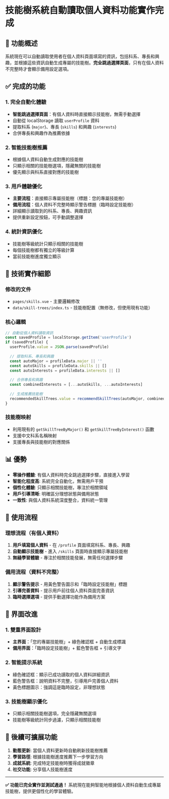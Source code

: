 # 技能樹系統自動讀取個人資料功能實作完成

## 🎯 功能概述
系統現在可以自動讀取使用者在個人資料頁面填寫的資訊，包括科系、專長和興趣，並根據這些資訊自動生成專屬的技能樹。**完全跳過選擇頁面**，只有在個人資料不完整時才會顯示備用設定選項。

## ✅ 完成的功能

### 1. 完全自動化體驗
- **智能跳過選擇頁面**：有個人資料時直接顯示技能樹，無需手動選擇
- 自動從 localStorage 讀取 `userProfile` 資料
- 提取科系 (`major`)、專長 (`skills`) 和興趣 (`interests`)
- 合併專長和興趣作為推薦依據

### 2. 智能技能樹推薦
- 根據個人資料自動生成對應的技能樹
- 只顯示相關的技能樹選項，隱藏無關的技能樹
- 優先顯示與科系直接對應的技能樹

### 3. 用戶體驗優化
- **主要流程**：直接顯示專屬技能樹（標題：您的專屬技能樹）
- **備用流程**：個人資料不完整時顯示警告標題（臨時設定技能樹）
- 詳細顯示讀取到的科系、專長、興趣資訊
- 提供重新設定按鈕，可手動調整選擇

### 4. 統計資訊優化
- 技能樹等級統計只顯示相關的技能樹
- 每個技能樹都有獨立的等級計算
- 當前技能樹進度獨立顯示

## 🔧 技術實作細節

### 修改的文件
- `pages/skills.vue` - 主要邏輯修改
- `data/skill-trees/index.ts` - 技能樹配置（無修改，但使用現有功能）

### 核心邏輯
```javascript
// 自動從個人資料讀取資訊
const savedProfile = localStorage.getItem('userProfile')
if (savedProfile) {
  userProfile.value = JSON.parse(savedProfile)
  
  // 提取科系、專長和興趣
  const autoMajor = profileData.major || ''
  const autoSkills = profileData.skills || []
  const autoInterests = profileData.interests || []
  
  // 合併專長和興趣
  const combinedInterests = [...autoSkills, ...autoInterests]
  
  // 生成推薦技能樹
  recommendedSkillTrees.value = recommendSkillTrees(autoMajor, combinedInterests)
}
```

### 技能樹映射
- 利用現有的 `getSkillTreeByMajor()` 和 `getSkillTreeByInterest()` 函數
- 支援中文科系名稱映射
- 支援專長與技能樹的對應關係

## 📊 優勢

- **零操作體驗**: 有個人資料時完全跳過選擇步驟，直接進入學習
- **智能化程度高**: 系統完全自動化，無需用戶干預
- **個性化體驗**: 只顯示相關技能樹，專注於相關領域
- **用戶引導清晰**: 明確區分理想狀態與備用狀態
- **一致性**: 與個人資料系統深度整合，資料統一管理

## 🚀 使用流程

### 理想流程（有個人資料）
1. **用戶填寫個人資料** - 在 `/profile` 頁面填寫科系、專長、興趣
2. **自動顯示技能樹** - 進入 `/skills` 頁面時直接顯示專屬技能樹
3. **無縫學習體驗** - 專注於相關技能發展，無需任何選擇步驟

### 備用流程（資料不完整）
1. **顯示警告提示** - 用黃色警告圖示和「臨時設定技能樹」標題
2. **引導完善資料** - 提示用戶前往個人資料頁面完善資訊
3. **臨時選擇選項** - 提供手動選擇功能作為備用方案

## 🎨 界面改進

### 1. 雙重界面設計
- **主界面**：「您的專屬技能樹」+ 綠色確認框 + 自動生成標識
- **備用界面**：「臨時設定技能樹」+ 藍色警告框 + 引導文字

### 2. 智能提示系統
- 綠色確認框：顯示已成功讀取的個人資料詳細資訊
- 藍色警告框：說明資料不完整，引導用戶完善個人資料
- 黃色標題圖示：強調這是臨時設定，非理想狀態

### 3. 技能樹顯示優化
- 只顯示相關技能樹選項，完全隱藏無關選項
- 技能樹等級統計同步過濾，只顯示相關技能樹

## 🎯 後續可擴展功能

1. **動態更新**: 當個人資料更新時自動刷新技能樹推薦
2. **學習路徑**: 根據技能樹進度推薦下一步學習方向
3. **成就系統**: 完成特定技能樹時獲得成就徽章
4. **社交功能**: 分享個人技能樹進度

---

**✅ 功能已完全實作並測試通過！**
系統現在能夠智能地根據個人資料自動生成專屬技能樹，提供更個性化的學習體驗。
